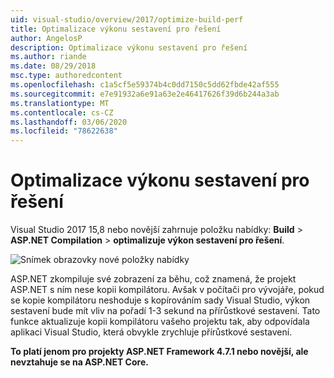 ```yaml
---
uid: visual-studio/overview/2017/optimize-build-perf
title: Optimalizace výkonu sestavení pro řešení
author: AngelosP
description: Optimalizace výkonu sestavení pro řešení
ms.author: riande
ms.date: 08/29/2018
msc.type: authoredcontent
ms.openlocfilehash: c1a5cf5e59374b4c0dd7150c5dd62fbde42af555
ms.sourcegitcommit: e7e91932a6e91a63e2e46417626f39d6b244a3ab
ms.translationtype: MT
ms.contentlocale: cs-CZ
ms.lasthandoff: 03/06/2020
ms.locfileid: "78622638"
---
```

# <a name="optimize-build-performance-for-solution"></a>Optimalizace výkonu sestavení pro řešení

Visual Studio 2017 15,8 nebo novější zahrnuje položku nabídky: **Build** > **ASP.NET Compilation** > **optimalizuje výkon sestavení pro řešení**.

![Snímek obrazovky nové položky nabídky](optimize-build-perf/_static/optimize-build-performance-for-solution.png)

ASP.NET zkompiluje své zobrazení za běhu, což znamená, že projekt ASP.NET s ním nese kopii kompilátoru. Avšak v počítači pro vývojáře, pokud se kopie kompilátoru neshoduje s kopírováním sady Visual Studio, výkon sestavení bude mít vliv na pořadí 1-3 sekund na přírůstkové sestavení. Tato funkce aktualizuje kopii kompilátoru vašeho projektu tak, aby odpovídala aplikaci Visual Studio, která obvykle zrychluje přírůstkové sestavení.

**To platí jenom pro projekty ASP.NET Framework 4.7.1 nebo novější, ale nevztahuje se na ASP.NET Core.**
